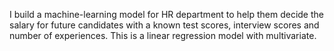 I build a machine-learning model for HR department to help them decide the salary for future candidates with a known test scores, interview scores and number of experiences. This is a linear regression model with multivariate.


